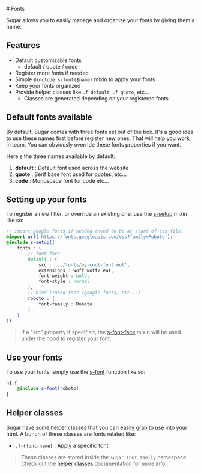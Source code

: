 # Fonts

Sugar allows you to easily manage and organize your fonts by giving them a name.

## Features

- Default customizable fonts
	- default / quote / code
- Register more fonts if needed
- Simple ```@include s-font($name)``` mixin to apply your fonts
- Keep your fonts organized
- Provide helper classes like ```.f-default```, ```.f-quote```, etc...
	- Classes are generated depending on your registered fonts

## Default fonts available

By default, Sugar comes with three fonts set out of the box. It's a good idea to use these names first before register new ones. That will help you work in team. You can obviously override these fonts properties if you want.

Here's the three names available by default:

1. **default** : Default font used across the website
2. **quote** : Serif base font used for quotes, etc...
3. **code** : Monospace font for code etc...

## Setting up your fonts

To register a new filter, or override an existing one, use the [s-setup](../src/sass/core/mixins/_s-setup.md) mixin like so:

```scss
// import google fonts if needed (need to be at start of css file)
@import url('https://fonts.googleapis.com/css?family=Roboto');
@include s-setup((
	fonts : (
		// font face
		default : (
			src : '../fonts/my-cool-font.eot',
			extensions : woff woff2 eot,
			font-weight : bold,
			font-style : normal
		),
		// bind linked font (google fonts, etc...)
		roboto : (
			font-family : Roboto
		)
	)
));
```

> If a "src" property if specified, the [s-font-face](../src/sass/core/mixins/_s-font-face.md) mixin will be used under the hood to register your font.

## Use your fonts

To use your fonts, simply use the [s-font](../src/sass/core/functions/_s-font.md) function like so:

```scss
h1 {
	@include s-font(roboto);
}
```

## Helper classes

Sugar have some [helper classes](helper-classes.md) that you can easily grab to use into your html. A bunch of these classes are fonts related like:

- ```.f-{font-name}``` : Apply a specific font

> These classes are stored inside the ```sugar.font.family``` namespace. Check out the [helper classes](helper-classes.md) documentation for more info...
